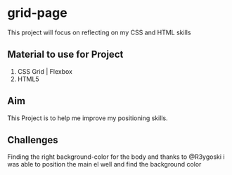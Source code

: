 # grid-page
This project will focus on reflecting on my CSS and HTML skills


## Material to use for Project
1. CSS Grid | Flexbox
2. HTML5


## Aim 
This Project is to help me improve my positioning skills.

## Challenges

Finding the right background-color for the body and thanks to @R3ygoski i was able to position the main el well and find the background color